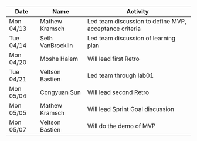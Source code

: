 | Date      | Name              | Activity                                               |
|-----------|-------------------|--------------------------------------------------------|
| Mon 04/13 | Mathew Kramsch    | Led team discussion to define MVP, acceptance criteria | 
| Tue 04/14 | Seth VanBrocklin  | Led team discussion of learning plan                   | 
| Mon 04/20 | Moshe Haiem       | Will lead first Retro                                  | 
| Tue 04/21 | Veltson Bastien   | Led team through lab01                                 | 
| Mon 05/04 | Congyuan Sun      | Will lead second Retro                                 |
| Mon 05/05 | Mathew Kramsch    | Will lead Sprint Goal discussion                       |
| Mon 05/07 | Veltson Bastien   | Will do the demo of MVP                                |
